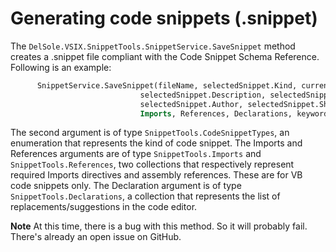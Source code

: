 # Generating code snippets (.snippet)

The `DelSole.VSIX.SnippetTools.SnippetService.SaveSnippet` method creates a .snippet file compliant with the Code Snippet Schema Reference.
Following is an example:

  ```vb
        SnippetService.SaveSnippet(fileName, selectedSnippet.Kind, currentLang, selectedSnippet.Title,
                               selectedSnippet.Description, selectedSnippet.HelpUrl,
                               selectedSnippet.Author, selectedSnippet.Shortcut, editControl1.Text,
                               Imports, References, Declarations, keywords)
 ```
 The second argument is of type `SnippetTools.CodeSnippetTypes`, an enumeration that represents the kind of code snippet. The Imports and References arguments are of type `SnippetTools.Imports` and `SnippetTools.References`, two collections that
 respectively represent required Imports directives and assembly references. These are for VB code snippets only. 
 The Declaration argument is of type `SnippetTools.Declarations`, a collection that represents the list of replacements/suggestions in the code editor.
 
 **Note** At this time, there is a bug with this method. So it will probably fail. There's already an open issue on GitHub.
